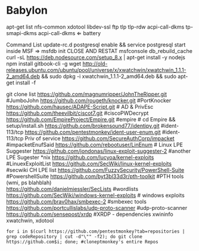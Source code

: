 # Babylon

apt-get list
    nfs-common
    xdotool
    libdev-ssl
    ftp
    tlp tlp-rdw acpi-call-dkms tp-smapi-dkms acpi-call-dkms ⇐ battery

Command List
    update-rc.d postgresql enable && service postgresql start
    inside MSF ⇒ 
        msfdb init
            CLOSE AND RESTAT msfconsole
        db_rebuild_cache
    curl -sL https://deb.nodesource.com/setup_8.x | apt-get install -y nodejs
    npm install gitbook-cli -g
    wget http://old-releases.ubuntu.com/ubuntu/pool/universe/x/xwatchwin/xwatchwin_1.1.1-2_amd64.deb && sudo dpkg -i xwatchwin_1.1.1-2_amd64.deb && sudo apt-get install -f


    

git clone list
    https://github.com/magnumripper/JohnTheRipper.git #JumboJohn
    https://github.com/rougeth/knocker.git #PortKnocker
    https://github.com/hausec/ADAPE-Script.git # AD & PrivEsc
    https://github.com/theevilbit/ciscot7.git #ciscoPWDecrypt
    https://github.com/EmpireProject/Empire.git #empire # cd Empire && setup/install.sh
    https://github.com/brokensound77/identipy.git #ident-113/tcp 
    https://github.com/pentestmonkey/ident-user-enum.git #ident-113/tcp Priv of service
    https://github.com/SecureAuthCorp/impacket #impacketEnufSaid
    https://github.com/rebootuser/LinEnum # Linux LPE Suggester
    https://github.com/jondonas/linux-exploit-suggester-2 #another LPE Sugester *nix
    https://github.com/lucyoa/kernel-exploits #LinuexExploitList
    https://github.com/SecWiki/linux-kernel-exploits #secwiki CH LPE list
    https://github.com/FuzzySecurity/PowerShell-Suite #PowershellSuite 
    https://github.com/byt3bl33d3r/pth-toolkit #PTH tools (wmi, ps blahblah)    
    https://github.com/danielmiessler/SecLists #wordlists
    https://github.com/SecWiki/windows-kernel-exploits # windows exploits
    https://github.com/brav0hax/smbexec-2 #smbexec tools
    https://github.com/portcullislabs/udp-proto-scanner #udp-proto-scanner
    https://github.com/sensepost/xrdp #XRDP - dependencies xwininfo xwatchwin, xdotool
    
    
    
    for i in $(curl https://github.com/pentestmonkey?tab=repositories | grep codeRepository | cut -d"\"" -f2); do git clone https://github.com$i; done; #cloneptmonkey's entire Repos
